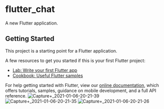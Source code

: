 # flutter_chat

A new Flutter application.

## Getting Started

This project is a starting point for a Flutter application.

A few resources to get you started if this is your first Flutter project:

- [Lab: Write your first Flutter app](https://flutter.dev/docs/get-started/codelab)
- [Cookbook: Useful Flutter samples](https://flutter.dev/docs/cookbook)

For help getting started with Flutter, view our
[online documentation](https://flutter.dev/docs), which offers tutorials,
samples, guidance on mobile development, and a full API reference.
![Capture+_2021-01-06-20-21-39](https://user-images.githubusercontent.com/76747520/103811960-0c649b80-505e-11eb-8ce0-9bce4bf15bfd.png)
![Capture+_2021-01-06-20-21-35](https://user-images.githubusercontent.com/76747520/103811974-15556d00-505e-11eb-894e-67d126f6f55f.png)
![Capture+_2021-01-06-20-21-26](https://user-images.githubusercontent.com/76747520/103811990-1d151180-505e-11eb-91f7-0b736541de5d.png)
